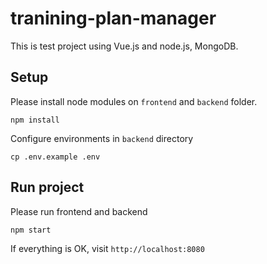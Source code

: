 # tranining-plan-manager

This is test project using Vue.js and node.js, MongoDB.

## Setup
Please install node modules on `frontend` and `backend` folder.

```
npm install
```

Configure environments in `backend` directory
```
cp .env.example .env
```

## Run project
Please run frontend and backend
```
npm start
```

If everything is OK, visit `http://localhost:8080`
